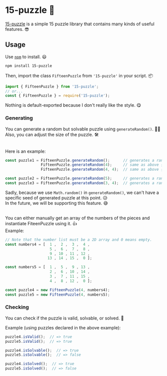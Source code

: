 # 15-puzzle 🧩
[15-puzzle](https://github.com/HiraginoYuki/15-puzzle) is a simple 15 puzzle library that contains many kinds of useful features. 😎

## Usage

Use [`npm`](https://docs.npmjs.com/) to install. 😃
```sh
npm install 15-puzzle
```
Then, import the class `FifteenPuzzle` from `'15-puzzle'` in your script. 📦
```js
import { FifteenPuzzle } from '15-puzzle';
// or...
const { FifteenPuzzle } = require('15-puzzle');
```
Nothing is default-exported because I don't really like the style. 😋

### Generating

You can generate a random but solvable puzzle using `generateRandom()`. 🎰✨ <br>
Also, you can adjust the size of the puzzle. 🛠 <br> <br>

Here is an example:
```js
const puzzle1 = FifteenPuzzle.generateRandom();      // generates a random 4x4 puzzle
                FifteenPuzzle.generateRandom(4);     // same as above 👆
                FifteenPuzzle.generateRandom(4, 4);  // same as above 👆

const puzzle2 = FifteenPuzzle.generateRandom(5);     // generates a random 5x5 puzzle
const puzzle3 = FifteenPuzzle.generateRandom(3, 4);  // generates a random 3x4 puzzle
```

Sadly, because we use `Math.random()` in `generateRandom()`, we can't have a specific seed of generated puzzle at this point. 😥 <br>
In the future, we will be supporting this feature. 😅 <br> <br>

You can either manually get an array of the numbers of the pieces and instantiate FiteenPuzzle using it. 👍 <br>
Example:
```js
// Note that the number list must be a 2D array and 0 means empty.
const numbers4 = [  1 ,  2 ,  3 ,  4 ,
                    5 ,  6 ,  7 ,  8 ,
                    9 , 10 , 11 , 12 ,
                   13 , 14 , 15 ,  0 ];

const numbers5 = [  1 ,  5 ,  9 , 13 ,
                    2 ,  6 , 10 , 14 ,
                    3 ,  7 , 11 , 15 ,
                    4 ,  8 , 12 ,  0 ];

const puzzle4 = new FifteenPuzzle(4, numbers4);
const puzzle5 = new FifteenPuzzle(4, numbers5);
```

### Checking

You can check if the puzzle is valid, solvable, or solved. 🧐

Example (using puzzles declared in the above example):
```js
puzzle4.isValid();  // => true
puzzle5.isValid();  // => true

puzzle4.isSolvable();  // => true
puzzle5.isSolvable();  // => false

puzzle4.isSolved();  // => true
puzzle5.isSolved();  // => false
```
